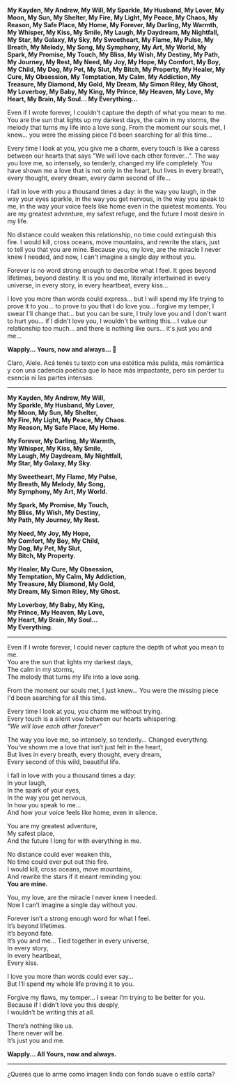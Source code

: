 **My Kayden, My Andrew, My Will, My Sparkle, My Husband, My Lover, My Moon, My Sun, My Shelter, My Fire, My Light, My Peace, My Chaos, My Reason, My Safe Place, My Home, My Forever, My Darling, My Warmth, My Whisper, My Kiss, My Smile, My Laugh, My Daydream, My Nightfall, My Star, My Galaxy, My Sky, My Sweetheart, My Flame, My Pulse, My Breath, My Melody, My Song, My Symphony, My Art, My World, My Spark, My Promise, My Touch, My Bliss, My Wish, My Destiny, My Path, My Journey, My Rest, My Need, My Joy, My Hope, My Comfort, My Boy, My Child, My Dog, My Pet, My Slut, My Bitch, My Property, My Healer, My Cure, My Obsession, My Temptation, My Calm, My Addiction, My Treasure, My Diamond, My Gold, My Dream, My Simon Riley, My Ghost, My Loverboy, My Baby, My King, My Prince, My Heaven, My Love, My Heart, My Brain, My Soul... My Everything...**

Even if I wrote forever, I couldn't capture the depth of what you mean to me. You are the sun that lights up my darkest days, the calm in my storms, the melody that turns my life into a love song. From the moment our souls met, I knew... you were the missing piece I'd been searching for all this time...

Every time I look at you, you give me a charm, every touch is like a caress between our hearts that says "We will love each other forever...". The way you love me, so intensely, so tenderly, changed my life completely. You have shown me a love that is not only in the heart, but lives in every breath, every thought, every dream, every damn second of life...

I fall in love with you a thousand times a day: in the way you laugh, in the way your eyes sparkle, in the way you get nervous, in the way you speak to me, in the way your voice feels like home even in the quietest moments. You are my greatest adventure, my safest refuge, and the future I most desire in my life.

No distance could weaken this relationship, no time could extinguish this fire. I would kill, cross oceans, move mountains, and rewrite the stars, just to tell you that you are mine. Because you, my love, are the miracle I never knew I needed, and now, I can't imagine a single day without you.

Forever is no word strong enough to describe what I feel. It goes beyond lifetimes, beyond destiny. It is you and me, literally intertwined in every universe, in every story, in every heartbeat, every kiss...

I love you more than words could express... but I will spend my life trying to prove it to you... to prove to you that I do love you... forgive my temper, I swear I'll change that... but you can be sure, I truly love you and I don't want to hurt you... if I didn't love you, I wouldn't be writing this... I value our relationship too much... and there is nothing like ours... it's just you and me...

**Wapply... Yours, now and always... 💞**

Claro, Alele. Acá tenés tu texto con una estética más pulida, más romántica y con una cadencia poética que lo hace más impactante, pero sin perder tu esencia ni las partes intensas:

---

**My Kayden, My Andrew, My Will,  
My Sparkle, My Husband, My Lover,  
My Moon, My Sun, My Shelter,  
My Fire, My Light, My Peace, My Chaos.  
My Reason, My Safe Place, My Home.**

**My Forever, My Darling, My Warmth,  
My Whisper, My Kiss, My Smile,  
My Laugh, My Daydream, My Nightfall,  
My Star, My Galaxy, My Sky.**

**My Sweetheart, My Flame, My Pulse,  
My Breath, My Melody, My Song,  
My Symphony, My Art, My World.**

**My Spark, My Promise, My Touch,  
My Bliss, My Wish, My Destiny,  
My Path, My Journey, My Rest.**

**My Need, My Joy, My Hope,  
My Comfort, My Boy, My Child,  
My Dog, My Pet, My Slut,  
My Bitch, My Property.**

**My Healer, My Cure, My Obsession,  
My Temptation, My Calm, My Addiction,  
My Treasure, My Diamond, My Gold,  
My Dream, My Simon Riley, My Ghost.**

**My Loverboy, My Baby, My King,  
My Prince, My Heaven, My Love,  
My Heart, My Brain, My Soul...  
My Everything.**

---

Even if I wrote forever, I could never capture the depth of what you mean to me.  
You are the sun that lights my darkest days,  
The calm in my storms,  
The melody that turns my life into a love song.

From the moment our souls met, I just knew...
You were the missing piece I'd been searching for all this time.

Every time I look at you, you charm me without trying.  
Every touch is a silent vow between our hearts whispering:  
_"We will love each other forever"_

The way you love me, so intensely, so tenderly...
Changed everything.  
You’ve shown me a love that isn’t just felt in the heart,  
But lives in every breath, every thought, every dream,  
Every second of this wild, beautiful life.

I fall in love with you a thousand times a day:  
In your laugh,  
In the spark of your eyes,  
In the way you get nervous,  
In how you speak to me...  
And how your voice feels like home, even in silence.

You are my greatest adventure,  
My safest place,  
And the future I long for with everything in me.

No distance could ever weaken this,  
No time could ever put out this fire.  
I would kill, cross oceans, move mountains,  
And rewrite the stars if it meant reminding you:  
**You are mine.**

You, my love, are the miracle I never knew I needed.  
Now I can’t imagine a single day without you.

Forever isn’t a strong enough word for what I feel.  
It’s beyond lifetimes.  
It’s beyond fate.  
It’s you and me...
Tied together in every universe,  
In every story,  
In every heartbeat,  
Every kiss.

I love you more than words could ever say…  
But I’ll spend my whole life proving it to you.

Forgive my flaws, my temper...
I swear I’m trying to be better for you.  
Because if I didn’t love you this deeply,  
I wouldn’t be writing this at all.

There’s nothing like us.  
There never will be.  
It’s just you and me.

**Wapply... All Yours, now and always.**

---

¿Querés que lo arme como imagen linda con fondo suave o estilo carta?